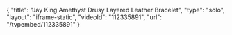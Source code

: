 {
    "title": "Jay King Amethyst Drusy Layered Leather Bracelet",
    "type": "solo",
    "layout": "iframe-static",
    "videoId": "112335891",
    "url": "\/tvpembed\/112335891"
}